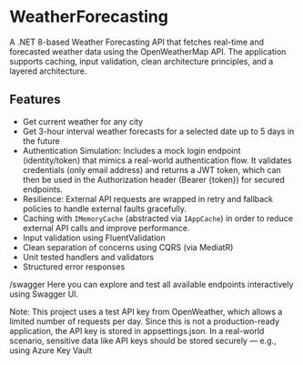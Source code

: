 # WeatherForecasting

A .NET 8-based Weather Forecasting API that fetches real-time and forecasted weather data using the OpenWeatherMap API. The application supports caching, input validation, clean architecture principles, and a layered architecture.

## Features
- Get current weather for any city
- Get 3-hour interval weather forecasts for a selected date up to 5 days in the future
- Authentication Simulation: Includes a mock login endpoint (identity/token) that mimics a real-world authentication flow. It validates credentials (only email address) and returns a JWT token, which can then be used in the Authorization header (Bearer {token}) for secured endpoints.
- Resilience: External API requests are wrapped in retry and fallback policies to handle external faults gracefully.
- Caching with `IMemoryCache` (abstracted via `IAppCache`) in order to reduce external API calls and improve performance.
- Input validation using FluentValidation
- Clean separation of concerns using CQRS (via MediatR)
- Unit tested handlers and validators
- Structured error responses

/swagger
Here you can explore and test all available endpoints interactively using Swagger UI.

Note: This project uses a test API key from OpenWeather, which allows a limited number of requests per day. Since this is not a production-ready application, the API key is stored in appsettings.json. In a real-world scenario, sensitive data like API keys should be stored securely — e.g., using Azure Key Vault
